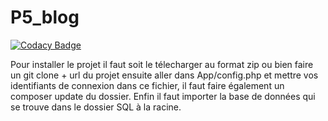 # P5_blog
[![Codacy Badge](https://app.codacy.com/project/badge/Grade/c4e37cad6b2a40cd8d95e46681345ed8)](https://www.codacy.com/gh/RedaKH/P5_blog/dashboard?utm_source=github.com&amp;utm_medium=referral&amp;utm_content=RedaKH/P5_blog&amp;utm_campaign=Badge_Grade)

Pour installer le projet il faut soit le télecharger au format zip ou bien faire un git clone + url du projet ensuite aller dans App/config.php et mettre vos identifiants de connexion dans ce fichier, il faut faire également un composer update du dossier.
Enfin il faut importer la base de données qui se trouve dans le dossier SQL à la racine. 